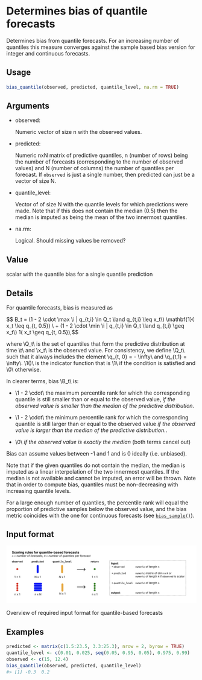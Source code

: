 # Determines bias of quantile forecasts

Determines bias from quantile forecasts. For an increasing number of
quantiles this measure converges against the sample based bias version
for integer and continuous forecasts.

## Usage

``` r
bias_quantile(observed, predicted, quantile_level, na.rm = TRUE)
```

## Arguments

- observed:

  Numeric vector of size n with the observed values.

- predicted:

  Numeric nxN matrix of predictive quantiles, n (number of rows) being
  the number of forecasts (corresponding to the number of observed
  values) and N (number of columns) the number of quantiles per
  forecast. If `observed` is just a single number, then predicted can
  just be a vector of size N.

- quantile_level:

  Vector of of size N with the quantile levels for which predictions
  were made. Note that if this does not contain the median (0.5) then
  the median is imputed as being the mean of the two innermost
  quantiles.

- na.rm:

  Logical. Should missing values be removed?

## Value

scalar with the quantile bias for a single quantile prediction

## Details

For quantile forecasts, bias is measured as

\$\$ B_t = (1 - 2 \cdot \max \\i \| q\_{t,i} \in Q_t \land q\_{t,i} \leq
x_t\\) \mathbf{1}( x_t \leq q\_{t, 0.5}) \\ + (1 - 2 \cdot \min \\i \|
q\_{t,i} \in Q_t \land q\_{t,i} \geq x_t\\) 1( x_t \geq q\_{t,
0.5}),\$\$

where \\Q_t\\ is the set of quantiles that form the predictive
distribution at time \\t\\ and \\x_t\\ is the observed value. For
consistency, we define \\Q_t\\ such that it always includes the element
\\q\_{t, 0} = - \infty\\ and \\q\_{t,1} = \infty\\. \\1()\\ is the
indicator function that is \\1\\ if the condition is satisfied and \\0\\
otherwise.

In clearer terms, bias \\B_t\\ is:

- \\1 - 2 \cdot\\ the maximum percentile rank for which the
  corresponding quantile is still smaller than or equal to the observed
  value, *if the observed value is smaller than the median of the
  predictive distribution.*

- \\1 - 2 \cdot\\ the minimum percentile rank for which the
  corresponding quantile is still larger than or equal to the observed
  value *if the observed value is larger than the median of the
  predictive distribution.*.

- \\0\\ *if the observed value is exactly the median* (both terms cancel
  out)

Bias can assume values between -1 and 1 and is 0 ideally (i.e.
unbiased).

Note that if the given quantiles do not contain the median, the median
is imputed as a linear interpolation of the two innermost quantiles. If
the median is not available and cannot be imputed, an error will be
thrown. Note that in order to compute bias, quantiles must be
non-decreasing with increasing quantile levels.

For a large enough number of quantiles, the percentile rank will equal
the proportion of predictive samples below the observed value, and the
bias metric coincides with the one for continuous forecasts (see
[`bias_sample()`](https://epiforecasts.io/scoringutils/dev/reference/bias_sample.md)).

## Input format

![](figures/metrics-quantile.png)

Overview of required input format for quantile-based forecasts

## Examples

``` r
predicted <- matrix(c(1.5:23.5, 3.3:25.3), nrow = 2, byrow = TRUE)
quantile_level <- c(0.01, 0.025, seq(0.05, 0.95, 0.05), 0.975, 0.99)
observed <- c(15, 12.4)
bias_quantile(observed, predicted, quantile_level)
#> [1] -0.3  0.2
```
